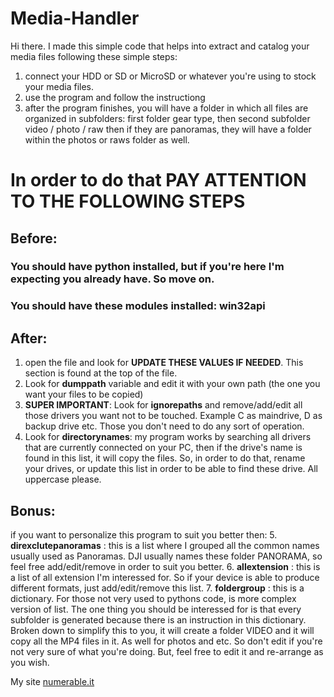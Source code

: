 # Media-Handler
Hi there. I made this simple code that helps into extract and catalog your media files following these simple steps:
1. connect your HDD or SD or MicroSD or whatever you're using to stock your media files.
2. use the program and follow the instructiong
3. after the program finishes, you will have a folder in which all files are organized in subfolders: first folder gear type, then second subfolder video / photo / raw then
   if they are panoramas, they will have a folder within the photos or raws folder as well.
   
# In order to do that PAY ATTENTION TO THE FOLLOWING STEPS   

## Before:
### You should have python installed, but if you're here I'm expecting you already have. So move on.
### You should have these modules installed: win32api

## After:
1. open the file and look for **UPDATE THESE VALUES IF NEEDED**. This section is found at the top of the file.
2. Look for **dumppath** variable and edit it with your own path (the one you want your files to be copied)
3. **SUPER IMPORTANT**: Look for **ignorepaths** and remove/add/edit all those drivers you want not to be touched. Example C as maindrive, D as backup drive etc. Those you don't need to do any sort of operation.
4. Look for **directorynames**: my program works by searching all drivers that are currently connected on your PC, then if the drive's name is found in this list, it will copy the files. So, in order to do that, rename your drives, or update this list in order to be able to find these drive. All uppercase please.

## Bonus:
if you want to personalize this program to suit you better then:
5. **direxclutepanoramas** : this is a list where I grouped all the common names usually used as Panoramas. DJI usually names these folder PANORAMA, so feel free add/edit/remove in order to suit you better.
6. **allextension** : this is a list of all extension I'm interessed for. So if your device is able to produce different formats, just add/edit/remove this list.
7. **foldergroup**  : this is a dictionary. For those not very used to pythons code, is more complex version of list. The one thing you should be interessed for is that every 
   subfolder is generated because there is an instruction in this dictionary. 
   Broken down to simplify this to you, it will create a folder VIDEO and it will copy all the MP4 files in it. As well for photos and etc. So don't edit if you're not very
   sure of what you're doing. But, feel free to edit it and re-arrange as you wish.
   
My site [numerable.it](www.numerable.it)
